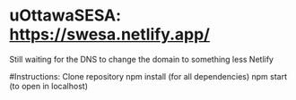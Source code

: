 # uOttawaSESA: https://swesa.netlify.app/

Still waiting for the DNS to change the domain to something less Netlify

#Instructions:
Clone repository
npm install (for all dependencies)
npm start (to open in localhost)
